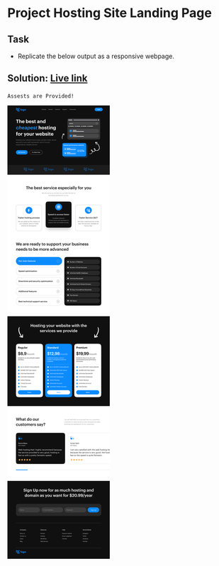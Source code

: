 # Project Hosting Site Landing Page

## Task
- Replicate the below output as a responsive webpage.

## **Solution**: [Live link](https://hosting-landing-page-by-riya.netlify.app)

`Assests are Provided!`

![Project 2](./Hosting%20Landing%20Page.png)
